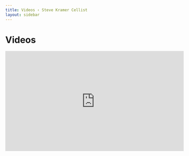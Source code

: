 ```yaml
---
title: Videos ‹ Steve Kramer Cellist
layout: sidebar
---
```

# Videos

<iframe width="560" height="315" src="https://www.youtube.com/embed/videoseries?list=https://www.youtube.com/playlist?list=PLnPIhc379YmS_5vxX5I7HIKp_Mti09Kk1" frameborder="0" allowfullscreen></iframe>
